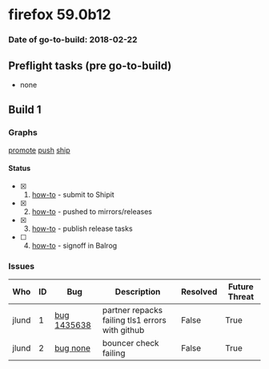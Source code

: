 # firefox 59.0b12

### Date of go-to-build: 2018-02-22

## Preflight tasks (pre go-to-build)
- none

## Build 1  

### Graphs
[promote](https://tools.taskcluster.net/push-inspector/#/InM5oVpGR5WOomM8Nbs43g)
[push](https://tools.taskcluster.net/push-inspector/#/DzR0kEOiRNy6lZQAOnkk3w)
[ship](https://tools.taskcluster.net/push-inspector/#/IW8HE5kmSVCzUu0HwlUQ0w)


#### Status
- [x] 1.  [how-to](https://wiki.mozilla.org/Release:Release_Automation_on_Mercurial:Starting_a_Release#Submit_to_Ship_It)  - submit to Shipit
- [x] 2.  [how-to](https://github.com/mozilla-releng/releasewarrior-2.0/blob/master/docs/release-promotion/desktop/howto.md#push-artifacts-to-releases-directory)  - pushed to mirrors/releases
- [x] 3.  [how-to](https://github.com/mozilla-releng/releasewarrior-2.0/blob/master/docs/release-promotion/desktop/howto.md#ship-the-release)  - publish release tasks
- [ ] 4.  [how-to](https://github.com/mozilla-releng/releasewarrior-2.0/blob/master/docs/release-promotion/desktop/howto.md#obtain-sign-offs-for-changes)  - signoff in Balrog

### Issues
| Who                 | ID               | Bug                                                                 | Description                | Resolved                | Future Threat                |
| ------------------- | ---------------- | ------------------------------------------------------------------- | -------------------------- | ----------------------- | ---------------------------- |
| jlund  | 1 | [bug 1435638](https://bugzil.la/1435638)        | partner repacks failing tls1 errors with github | False | True |
| jlund  | 2 | [bug none](https://bugzil.la/none)        | bouncer check failing | False | True |

